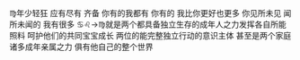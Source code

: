 ♍︎年少轻狂 应有尽有 齐备
你有的我都有 你有的 我比你更好也更多
你见所未见 闻所未闻的 我有很多
♋︎♌︎→♍︎就是两个都具备独立生存的成年人之力发挥各自所能
照料 呵护他们的共同宝宝成长
两位的能完整独立行动的意识主体
甚至是两个家庭诸多成年亲属之力
俱有他自己的整个世界
